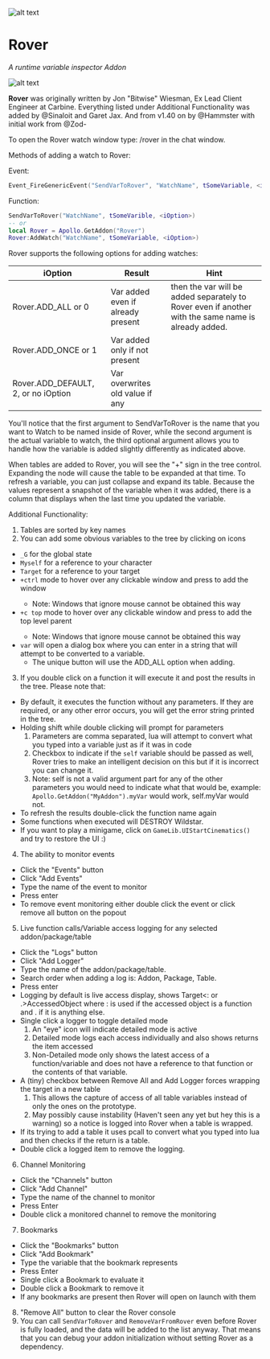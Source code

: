 ![alt text](https://i.imgsafe.org/ab34befcb2.png "Logo")

Rover
=====
_A runtime variable inspector Addon_

![alt text](https://img.shields.io/badge/WildStar%20API-15-9975B9.svg "Latest compatible API Version")

__Rover__ was originally written by Jon "Bitwise" Wiesman, Ex Lead Client Engineer at Carbine.
Everything listed under Additional Functionality was added by @Sinaloit and Garet Jax. And from v1.40 on by @Hammster with initial work from @Zod-

To open the Rover watch window type: /rover in the chat window.

Methods of adding a watch to Rover:

Event:
```Lua
Event_FireGenericEvent("SendVarToRover", "WatchName", tSomeVariable, <iOption>)
```

Function:
```Lua
SendVarToRover("WatchName", tSomeVarible, <iOption>)
-- or
local Rover = Apollo.GetAddon("Rover")
Rover:AddWatch("WatchName", tSomeVariable, <iOption>)
```

Rover supports the following options for adding watches:

|iOption|Result|Hint|
|-------|------|------|
|Rover.ADD_ALL or 0| Var added even if already present |then the var will be added separately to Rover even if another with the same name is already added.
|Rover.ADD_ONCE or 1| Var added only if not present |
|Rover.ADD_DEFAULT, 2, or no iOption| Var overwrites old value if any |

You'll notice that the first argument to SendVarToRover is the name that you want to Watch to be named inside of Rover, while the second argument is the actual variable to watch, the third optional argument allows you to handle how the variable is added slightly differently as indicated above.

When tables are added to Rover, you will see the "+" sign in the tree control. Expanding the node will cause the table to be expanded at that time. To refresh a variable, you can just collapse and expand its table. Because the values represent a snapshot of the variable when it was added, there is a column that displays when the last time you updated the variable.

 Additional Functionality:

1. Tables are sorted by key names
2. You can add some obvious variables to the tree by clicking on icons
  * `_G` for the global state
  * `Myself` for a reference to your character
  * `Target` for a reference to your target
  * `+ctrl` mode to hover over any clickable window and press <ctrl> to add the window
    * Note: Windows that ignore mouse cannot be obtained this way
  * `+c top` mode to hover over any clickable window and press <ctrl> to add the top level parent
    * Note: Windows that ignore mouse cannot be obtained this way
  * `var` will open a dialog box where you can enter in a string that will attempt to be converted to a variable.
    * The unique button will use the ADD_ALL option when adding.
3. If you double click on a function it will execute it and post the results in the tree. Please note that:
  * By default, it executes the function without any parameters. If they are required, or any other error occurs, you will get the error string printed in the tree.
  * Holding shift while double clicking will prompt for parameters
    1. Parameters are comma separated, lua will attempt to convert what you typed into a variable just as if it was in code
    2. Checkbox to indicate if the `self` variable should be passed as well, Rover tries to make an intelligent decision on this but if it is incorrect you can change it.
    3. Note: self is not a valid argument part for any of the other parameters you would need to indicate what that would be, example: `Apollo.GetAddon("MyAddon").myVar` would work, self.myVar would not.
  * To refresh the results double-click the function name again
  * Some functions when executed will DESTROY Wildstar.
  * If you want to play a minigame, click on `GameLib.UIStartCinematics()` and try to restore the UI :)
4. The ability to monitor events
  * Click the "Events" button
  * Click "Add Events"
  * Type the name of the event to monitor
  * Press enter
  * To remove event monitoring either double click the event or click remove all button on the popout
5. Live function calls/Variable access logging for any selected addon/package/table
  * Click the "Logs" button
  * Click "Add Logger"
  * Type the name of the addon/package/table.
  * Search order when adding a log is: Addon, Package, Table.
  * Press enter
  * Logging by default is live access display, shows Target<: or .>AccessedObject where : is used if the accessed object is a function and . if it is anything else.
  * Single click a logger to toggle detailed mode
    1. An "eye" icon will indicate detailed mode is active
    2. Detailed mode logs each access individually and also shows returns the item accessed
    3. Non-Detailed mode only shows the latest access of a function/variable and does not have a reference to that function or the contents of that variable.
  * A (tiny) checkbox between Remove All and Add Logger forces wrapping the target in a new table
    1. This allows the capture of access of all table variables instead of only the ones on the prototype.
    2. May possibly cause instability (Haven't seen any yet but hey this is a warning) so a notice is logged into Rover when a table is wrapped.
  * If its trying to add a table it uses pcall to convert what you typed into lua and then checks if the return is a table.
  * Double click a logged item to remove the logging.
6. Channel Monitoring
  * Click the "Channels" button
  * Click "Add Channel"
  * Type the name of the channel to monitor
  * Press Enter
  * Double click a monitored channel to remove the monitoring
7. Bookmarks
  * Click the "Bookmarks" button
  * Click "Add Bookmark"
  * Type the variable that the bookmark represents
  * Press Enter
  * Single click a Bookmark to evaluate it
  * Double click a Bookmark to remove it
  * If any bookmarks are present then Rover will open on launch with them
8. "Remove All" button to clear the Rover console
9. You can call `SendVarToRover` and `RemoveVarFromRover` even before Rover is fully loaded, and the data will be added to the list anyway. That means that you can debug your addon initialization without setting Rover as a dependency.

